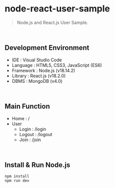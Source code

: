 # node-react-user-sample
> Node.js and React.js User Sample.

<br>

## Development Environment
- IDE : Visual Studio Code
- Language : HTML5, CSS3, JavaScript (ES6)
- Framework : Node.js (v18.14.2)
- Library : React.js (v18.2.0)
- DBMS : MongoDB (v4.0)

<br>

## Main Function
- Home : /
- User
  - Login : /login
  - Logout : /logout
  - Join : /join

<br>

## Install & Run Node.js
```shell
npm install
npm run dev
```
